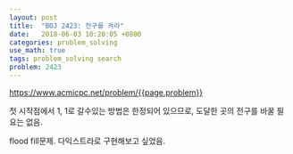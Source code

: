 ```yaml
---
layout: post
title:  "BOJ 2423: 전구를 켜라"
date:   2018-06-03 10:20:05 +0800
categories: problem_solving
use_math: true
tags: problem_solving search
problem: 2423
---
```


<a target="_blank" href="https://www.acmicpc.net/problem/{{page.problem}}">https://www.acmicpc.net/problem/{{page.problem}}</a><br/>
  

첫 시작점에서 1, 1로 갈수있는 방법은 한정되어 있으므로, 도달한 곳의 전구를 바꿀 필요는 없음.

flood fill문제. 다익스트라로 구현해보고 싶었음.

  